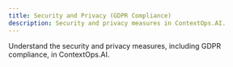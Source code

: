 ```yaml
---
title: Security and Privacy (GDPR Compliance)
description: Security and privacy measures in ContextOps.AI.
---
```


Understand the security and privacy measures, including GDPR compliance, in ContextOps.AI.
